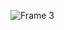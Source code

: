 ![Frame 3](https://github.com/horang-corp/.github/assets/166885370/e45d794c-bd2a-453b-8a29-8c973c16dbc4)
